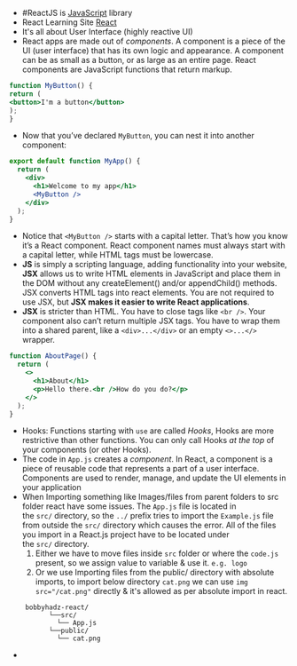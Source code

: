 - #ReactJS is [JavaScript](../../JavaScript/JavaScript.md) library 
- React Learning Site [React](https://react.dev/learn)
- It's all about User Interface (highly reactive UI)
- React apps are made out of _components_. A component is a piece of the UI (user interface) that has its own logic and appearance. A component can be as small as a button, or as large as an entire page. React components are JavaScript functions that return markup.
```jsx
function MyButton() {  
return (  
<button>I'm a button</button>  
);  
}
```
- Now that you’ve declared `MyButton`, you can nest it into another component:

```jsx
export default function MyApp() {
  return (
    <div>
      <h1>Welcome to my app</h1>
      <MyButton />
    </div>
  );
}
```
- Notice that `<MyButton />` starts with a capital letter. That’s how you know it’s a React component. React component names must always start with a capital letter, while HTML tags must be lowercase.
- **JS** is simply a scripting language, adding functionality into your website, **JSX** allows us to write HTML elements in JavaScript and place them in the DOM without any createElement() and/or appendChild() methods. JSX converts HTML tags into react elements. You are not required to use JSX, but **JSX makes it easier to write React applications**.
- **JSX** is stricter than HTML. You have to close tags like `<br />`. Your component also can’t return multiple JSX tags. You have to wrap them into a shared parent, like a `<div>...</div>` or an empty `<>...</>` wrapper.
```jsx
function AboutPage() {
  return (
    <>
      <h1>About</h1>
      <p>Hello there.<br />How do you do?</p>
    </>
  );
}

```
- Hooks: Functions starting with `use` are called _Hooks_, Hooks are more restrictive than other functions. You can only call Hooks _at the top_ of your components (or other Hooks).
- The code in `App.js` creates a _component_. In React, a component is a piece of reusable code that represents a part of a user interface. Components are used to render, manage, and update the UI elements in your application
- When Importing something like Images/files from parent folders to src folder react have some issues. The `App.js` file is located in the `src/` directory, so the `../` prefix tries to import the `Example.js` file from outside the `src/` directory which causes the error. All of the files you import in a React.js project have to be located under the `src/` directory.
	1. Either we have to move files inside `src` folder or where the `code.js` present, so we assign value to variable & use it. `e.g. logo`
	2. Or we use Importing files from the public/ directory with absolute imports, to import below directory `cat.png` we can use `img src="/cat.png"` directly & it's allowed as per absolute import in react.
```shel
	bobbyhadz-react/
		  └──src/
		    └── App.js
		  └──public/
		    └── cat.png
```
- 